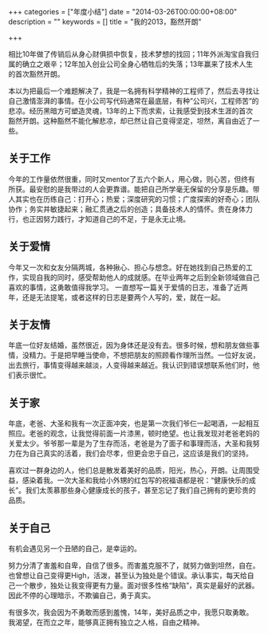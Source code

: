 +++
categories = ["年度小结"]
date = "2014-03-26T00:00:00+08:00"
description = ""
keywords = []
title = "我的2013，豁然开朗"

+++

相比10年做了传销后从身心财俱损中恢复，技术梦想的找回；11年外派淘宝自我归属的确立之艰辛；12年加入创业公司全身心牺牲后的失落；13年赢来了技术人生的首次豁然开朗。

本以为把最后一个难题解决了，我是一名拥有科学精神的工程师了，然后去寻找让自己激情澎湃的事情。在小公司写代码通常在最底层，有种”公司兴，工程师苦”的悲凉。经历黑暗方可塑造灵魂，13年的上下而求索，让我感受到技术生涯的首次豁然开朗。这种豁然不能化解悲凉，却已然让自己变得坚定，坦然，离自由近了一些。

## 关于工作

今年的工作量依然很重，同时又mentor了五六个新人，用心做，则心苦，但终有所获。最安慰的是我带过的人会更靠谱。能把自己所学毫无保留的分享是乐趣。带人其实也在历练自己：打开心；热爱；深度研究的习惯；广度探索的好奇心；团队协作；务实并敏捷起来；融汇贯通之后的创造；具备技术人的情怀。贵在身体力行，也正因努力践行，才知道自己的不足，于是永无止境。

## 关于爱情

今年又一次和女友分隔两城，各种揪心、担心与想念。好在她找到自己热爱的工作，实现自我的同时，感受帮助他人的成就感。在毕业两年之后到全新领域做自己喜欢的事情，这勇敢值得我学习。
一直想写一篇关于爱情的日志，准备了近两年，还是无法提笔，或者这样的日志是要两个人写的，爱，就在一起。

## 关于友情

年底一位好友结婚，虽然很近，因为身体还是没有去。很多时候，想和朋友做些事情，没精力。于是把早睡当使命，不想把朋友的照顾看作理所当然。一位好友说，出去旅行，事情变得越来越淡，人变得越来越近。我认识到错误想联系他们时，他们表示很忙。

## 关于家

年底，老爸、大圣和我有一次正面冲突，也是第一次我们爷仨一起喝酒，一起相互照应。老爸的观念，让我觉得前面一片漆黑，顿时绝望。也让我发现对老爸老妈的关爱太少。爷爷那一辈是为了生存而活，老爸是为了面子和事理而活，大圣和我努力在为自己真实的活着，我们会尽孝，但更会忠于自己，这应该是我们的坚持。

喜欢过一群身边的人，他们总是散发着美好的品质，阳光，热心，开朗。让周围受益，感染着我。一次大圣和我给小外甥的红包写的祝福语都是祝：“健康快乐的成长”。我们太羡慕那些身心健康成长的孩子，甚至忘记了我们自己拥有的更珍贵的品质。

## 关于自己

有机会遇见另一个丑陋的自己，是幸运的。

努力分清了害羞和自卑，自信了很多。而害羞克服不了，就努力做到坦然，自在。也曾想让自己变得更High，活泼，甚至认为独处是个错误。承认事实，每天给自己一个散步，独处让我变得更有力量。面对很多性格“缺陷”，真实是最好的武器。 因此不停的心理暗示，不欺骗自己，勇于真实。

有很多次，我会因为不勇敢而感到羞愧，14年，美好品质之中，我愿只取勇敢。我渴望，在而立之年，能够真正拥有独立之人格，自由之精神。
